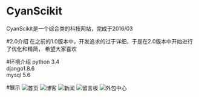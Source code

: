 # CyanScikit
CyanScikit是一个综合类的科技网站，完成于2016/03

#2.0介绍
在之前的1.0版本中，开发追求的过于详细，于是在2.0版本中开始进行了优化和精简， 希望大家喜欢<br>

#环境介绍
python 3.4<br>
django1.8.6<br>
mysql 5.6<br>

#展示
<img src="https://github.com/Thinkgamer/CyanScikit/blob/2.0/docs/show/%E9%A6%96%E9%A1%B5.png" alt="首页" align=center />
<img src="https://github.com/Thinkgamer/CyanScikit/blob/2.0/docs/show/blog.png"  alt="博客" align=center />
<img src="https://github.com/Thinkgamer/CyanScikit/blob/2.0/docs/show/news.png"  alt="新闻" align=center />
<img src="https://github.com/Thinkgamer/CyanScikit/blob/2.0/docs/show/talks.png"  alt="留言板" align=center />
<img src="https://github.com/Thinkgamer/CyanScikit/blob/2.0/docs/show/marksts.png"  alt="外包中心" align=center />